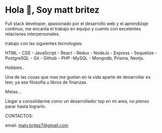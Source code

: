 <h1>Hola 👋, Soy matt britez</h1>

Full stack developer, apasionado por el desarrollo web y el aprendizaje continuo, me encanta el trabajo en equipo y cuento con excelentes relaciones interpersonales.

trabajo con las siguientes tecnologias:

HTML - CSS - JavaScript - React - Redux - NodeJs - Express - Sequelize - PostgreSQL - Git - Github - PHP -MySQL - Mongodb, Prisma, Nextjs.

Hobbies..

Una de las cosas que mas me gustan en la vida aparte de desarrollar es leer, ya sea filosofia u libros de finanzas.

Metas...

Llegar a consolidarme como un desarrollador top en mi area, no pienso parar hasta lograrlo.

CONTACTOS:

email: maty.britez7@gmail.com 
